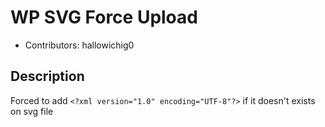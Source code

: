 # WP SVG Force Upload
- Contributors: hallowichig0

## Description
 Forced to add `<?xml version="1.0" encoding="UTF-8"?>` if it doesn't exists on svg file
